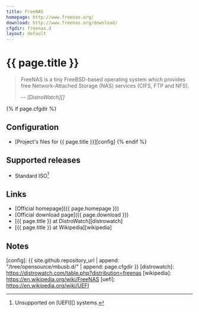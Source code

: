 ```yaml
---
title: FreeNAS
homepage: http://www.freenas.org/
download: http://www.freenas.org/download/
cfgdir: freenas.d
layout: default
---
```


# {{ page.title }}

> FreeNAS is a tiny FreeBSD-based operating system which provides free
> Network-Attached Storage (NAS) services (CIFS, FTP and NFS).
>
> -- <cite markdown="1">[DistroWatch][]</cite>


{% if page.cfgdir %}
## Configuration

- [Project's files for {{ page.title }}][config]
{% endif %}


## Supported releases

- Standard ISO[^note1]


## Links

- [Official homepage]({{ page.homepage }})
- [Official download page]({{ page.download }})
- [{{ page.title }} at DistroWatch][distrowatch]
- [{{ page.title }} at Wikipedia][wikipedia]


## Notes

[^note1]: Unsupported on [UEFI][] systems.


[config]: {{ site.github.repository_url | append: "/tree/opensource/mbusb.d/" | append: page.cfgdir }}
[distrowatch]: https://distrowatch.com/table.php?distribution=freenas
[wikipedia]: https://en.wikipedia.org/wiki/FreeNAS
[uefi]: https://en.wikipedia.org/wiki/UEFI
